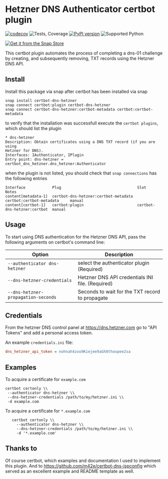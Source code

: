 # Hetzner DNS Authenticator certbot plugin
[![codecov](https://codecov.io/gh/ctrlaltcoop/certbot-dns-hetzner/branch/master/graph/badge.svg)](https://codecov.io/gh/ctrlaltcoop/certbot-dns-hetzner)
![Tests, Coverage](https://github.com/ctrlaltcoop/certbot-dns-hetzner/workflows/Tests,%20Coverage/badge.svg?branch=master)
[![PyPI version](https://badge.fury.io/py/certbot-dns-hetzner.svg)](https://badge.fury.io/py/certbot-dns-hetzner)
![Supported Python](https://img.shields.io/pypi/pyversions/certbot-dns-hetzner)

[![Get it from the Snap Store](https://snapcraft.io/static/images/badges/en/snap-store-black.svg)](https://snapcraft.io/certbot-dns-hetzner)

This certbot plugin automates the process of
completing a dns-01 challenge by creating, and
subsequently removing, TXT records using the Hetzner DNS API.

## Install

Install this package via snap after certbot has been installed via snap

```
snap install certbot-dns-hetzner
snap connect certbot:plugin certbot-dns-hetzner
snap connect certbot-dns-hetzner:certbot-metadata certbot:certbot-metadata
```

to verify that the installation was successfull execute the `certbot plugins`, which should list the plugin 

```
* dns-hetzner
Description: Obtain certificates using a DNS TXT record (if you are using
Hetzner for DNS).
Interfaces: IAuthenticator, IPlugin
Entry point: dns-hetzner = certbot_dns_hetzner.dns_hetzner:Authenticator
```

when the plugin is not listed, you should check that `snap connections` has the following entries

```
Interface            Plug                                  Slot                         Notes
content[metadata-1]  certbot-dns-hetzner:certbot-metadata  certbot:certbot-metadata     manual
content[certbot-1]   certbot:plugin                        certbot-dns-hetzner:certbot  manual
```

## Usage

To start using DNS authentication for the Hetzner DNS API, pass the following arguments on certbot's command line:

| Option                                                     | Description                                      |
|------------------------------------------------------------|--------------------------------------------------|
| `--authenticator dns-hetzner`                              | select the authenticator plugin (Required)       |
| `--dns-hetzner-credentials`                                | Hetzner DNS API credentials INI file. (Required) |
| `--dns-hetzner-propagation-seconds`                        | Seconds to wait for the TXT record to propagate  |

## Credentials


From the hetzner DNS control panel at https://dns.hetzner.com go to "API Tokens" and add a personal access token.

An example ``credentials.ini`` file:

```ini
dns_hetzner_api_token = nohnah4zoo9Kiejee9aGh0thoopee2sa
```
## Examples
To acquire a certificate for `example.com`
```shell script
certbot certonly \\
 --authenticator dns-hetzner \\
 --dns-hetzner-credentials /path/to/my/hetzner.ini \\
 -d example.com
```

To acquire a certificate for ``*.example.com``
```shell script
   certbot certonly \\
     --authenticator dns-hetzner \\
     --dns-hetzner-credentials /path/to/my/hetzner.ini \\
     -d '*.example.com'
```
     
## Thanks to

Of course certbot, which examples and documentation I used to implement this plugin. And to https://github.com/m42e/certbot-dns-ispconfig which served as an excellent example and README template as well.


